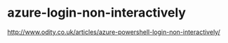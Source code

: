 # azure-login-non-interactively

http://www.odity.co.uk/articles/azure-powershell-login-non-interactively/
